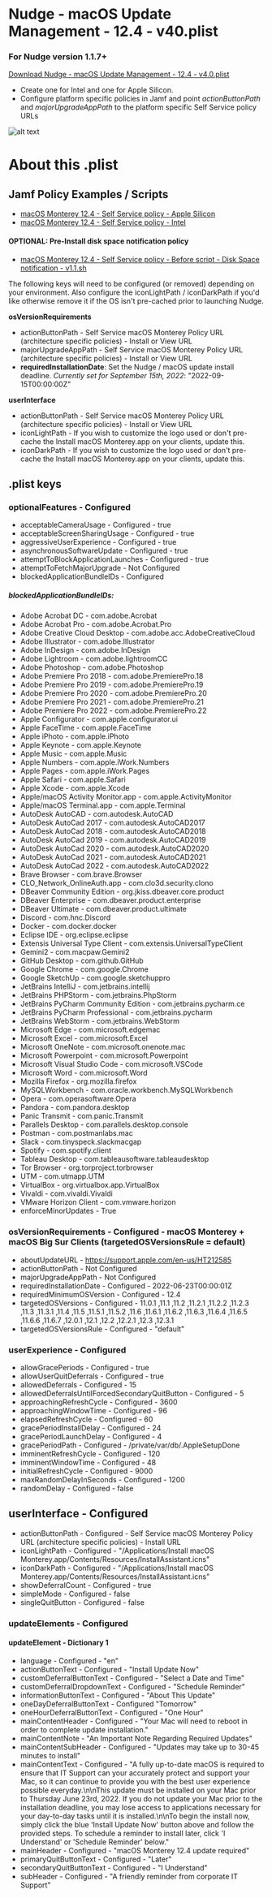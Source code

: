 # Nudge - macOS Update Management - 12.4 - v40.plist
### For Nudge version 1.1.7+

[Download Nudge - macOS Update Management - 12.4 - v4.0.plist](https://www.gregknackstedt.com/Jamf_things/Configuration%20Profiles/com.github.macadmins.nudge/12.4/Nudge%20-%20macOS%20Update%20Management%20-%2012.4%20-%20v4.0.plist) 
- Create one for Intel and one for Apple Silicon. 
- Configure platform specific policies in Jamf and point *actionButtonPath* and *majorUpgradeAppPath* to the platform specific Self Service policy URLs 

![alt text](https://www.gregknackstedt.com/Jamf_things/Configuration%20Profiles/com.github.macadmins.nudge/12.4/Nudge%20-%20macOS%20Update%20Management%20-%2012.4%20-%20v3.3.png)

# About this .plist

## Jamf Policy Examples / Scripts

- [macOS Monterey 12.4 - Self Service policy - Apple Silicon](https://www.gregknackstedt.com/Jamf_things/Configuration%20Profiles/com.github.macadmins.nudge/12.4/macOS%20Monterey%2012.4%20-%20Self%20Service%20policy%20-%20Apple%20Silicon%20-%20v1/)
- [macOS Monterey 12.4 - Self Service policy - Intel](https://www.gregknackstedt.com/Jamf_things/Configuration%20Profiles/com.github.macadmins.nudge/12.4/macOS%20Monterey%2012.4%20-%20Self%20Service%20policy%20-%20Intel%20-%20v1/)

#### OPTIONAL: Pre-Install disk space notification policy
- [macOS Monterey 12.4 - Self Service policy - Before script - Disk Space notification - v1.1.sh](https://www.gregknackstedt.com/Jamf_things/Configuration%20Profiles/com.github.macadmins.nudge/12.4/macOS%20Monterey%2012.4%20-%20Self%20Service%20policy%20-%20Before%20script%20-%20Disk%20Space%20notification%20-%20v1.1.sh)

The following keys will need to be configured (or removed) depending on your environment. Also configure the iconLightPath / iconDarkPath if you'd like otherwise remove it if the OS isn't pre-cached prior to launching Nudge.

**osVersionRequirements**
- actionButtonPath - Self Service macOS Monterey Policy URL (architecture specific policies) - Install or View URL
- majorUpgradeAppPath - Self Service macOS Monterey Policy URL (architecture specific policies) - Install or View URL
- **requiredInstallationDate**: Set the Nudge / macOS update install deadline. *Currently set for September 15th, 2022*: "2022-09-15T00:00:00Z"

**userInterface**
- actionButtonPath - Self Service macOS Monterey Policy URL (architecture specific policies) - Install or View URL
- iconLightPath - If you wish to customize the logo used or don't pre-cache the Install macOS Monterey.app on your clients, update this.
- iconDarkPath - If you wish to customize the logo used or don't pre-cache the Install macOS Monterey.app on your clients, update this.

## .plist keys

### optionalFeatures - Configured
- acceptableCameraUsage - Configured - true
- acceptableScreenSharingUsage - Configured - true
- aggressiveUserExperience - Configured - true
- asynchronousSoftwareUpdate - Configured - true
- attemptToBlockApplicationLaunches - Configured - true
- attemptToFetchMajorUpgrade - Not Configured
- blockedApplicationBundleIDs - Configured
##### blockedApplicationBundleIDs:
- Adobe Acrobat DC - com.adobe.Acrobat
- Adobe Acrobat Pro - com.adobe.Acrobat.Pro
- Adobe Creative Cloud Desktop - com.adobe.acc.AdobeCreativeCloud
- Adobe Illustrator - com.adobe.Illustrator
- Adobe InDesign - com.adobe.InDesign
- Adobe Lightroom - com.adobe.lightroomCC
- Adobe Photoshop - com.adobe.Photoshop
- Adobe Premiere Pro 2018 - com.adobe.PremierePro.18
- Adobe Premiere Pro 2019 - com.adobe.PremierePro.19
- Adobe Premiere Pro 2020 - com.adobe.PremierePro.20
- Adobe Premiere Pro 2021 - com.adobe.PremierePro.21
- Adobe Premiere Pro 2022 - com.adobe.PremierePro.22
- Apple Configurator - com.apple.configurator.ui
- Apple FaceTime - com.apple.FaceTime
- Apple iPhoto - com.apple.iPhoto
- Apple Keynote - com.apple.Keynote
- Apple Music - com.apple.Music
- Apple Numbers - com.apple.iWork.Numbers
- Apple Pages - com.apple.iWork.Pages
- Apple Safari - com.apple.Safari
- Apple Xcode - com.apple.Xcode
- Apple/macOS Activity Monitor.app - com.apple.ActivityMonitor
- Apple/macOS Terminal.app - com.apple.Terminal
- AutoDesk AutoCAD - com.autodesk.AutoCAD
- AutoDesk AutoCad 2017 - com.autodesk.AutoCAD2017
- AutoDesk AutoCad 2018 - com.autodesk.AutoCAD2018
- AutoDesk AutoCad 2019 - com.autodesk.AutoCAD2019
- AutoDesk AutoCad 2020 - com.autodesk.AutoCAD2020
- AutoDesk AutoCad 2021 - com.autodesk.AutoCAD2021
- AutoDesk AutoCad 2022 - com.autodesk.AutoCAD2022
- Brave Browser - com.brave.Browser
- CLO_Network_OnlineAuth.app - com.clo3d.security.clono
- DBeaver Community Edition - org.jkiss.dbeaver.core.product
- DBeaver Enterprise - com.dbeaver.product.enterprise
- DBeaver Ultimate - com.dbeaver.product.ultimate
- Discord - com.hnc.Discord
- Docker - com.docker.docker
- Eclipse IDE - org.eclipse.eclipse
- Extensis Universal Type Client - com.extensis.UniversalTypeClient
- Gemini2 - com.macpaw.Gemini2
- GitHub Desktop - com.github.GitHub
- Google Chrome - com.google.Chrome
- Google SketchUp - com.google.sketchuppro
- JetBrains IntelliJ - com.jetbrains.intellij
- JetBrains PHPStorm - com.jetbrains.PhpStorm
- JetBrains PyCharm Community Edition - com.jetbrains.pycharm.ce
- JetBrains PyCharm Professional - com.jetbrains.pycharm
- JetBrains WebStorm - com.jetbrains.WebStorm
- Microsoft Edge - com.microsoft.edgemac
- Microsoft Excel - com.microsoft.Excel
- Microsoft OneNote - com.microsoft.onenote.mac
- Microsoft Powerpoint - com.microsoft.Powerpoint
- Microsoft Visual Studio Code - com.microsoft.VSCode
- Microsoft Word - com.microsoft.Word
- Mozilla Firefox - org.mozilla.firefox
- MySQLWorkbench - com.oracle.workbench.MySQLWorkbench
- Opera - com.operasoftware.Opera
- Pandora - com.pandora.desktop
- Panic Transmit - com.panic.Transmit
- Parallels Desktop - com.parallels.desktop.console
- Postman - com.postmanlabs.mac
- Slack - com.tinyspeck.slackmacgap
- Spotify - com.spotify.client
- Tableau Desktop - com.tableausoftware.tableaudesktop
- Tor Browser - org.torproject.torbrowser
- UTM - com.utmapp.UTM
- VirtualBox - org.virtualbox.app.VirtualBox
- Vivaldi - com.vivaldi.Vivaldi
- VMware Horizon Client - com.vmware.horizon
- enforceMinorUpdates - True

### osVersionRequirements - Configured - macOS Monterey + macOS Big Sur Clients (targetedOSVersionsRule = default)
- aboutUpdateURL - https://support.apple.com/en-us/HT212585
- actionButtonPath - Not Configured
- majorUpgradeAppPath - Not Configured
- requiredInstallationDate - Configured - 2022-06-23T00:00:01Z
- requiredMinimumOSVersion - Configured - 12.4
- targetedOSVersions - Configured - 11.0.1 ,11.1 ,11.2 ,11.2.1 ,11.2.2 ,11.2.3 ,11.3 ,11.3.1 ,11.4 ,11.5 ,11.5.1 ,11.5.2 ,11.6 ,11.6.1 ,11.6.2 ,11.6.3 ,11.6.4 ,11.6.5 ,11.6.6 ,11.6.7 ,12.0.1 ,12.1 ,12.2 ,12.2.1 ,12.3 ,12.3.1
- targetedOSVersionsRule - Configured - "default"

### userExperience - Configured
- allowGracePeriods - Configured - true
- allowUserQuitDeferrals - Configured - true
- allowedDeferrals - Configured - 15
- allowedDeferralsUntilForcedSecondaryQuitButton - Configured - 5
- approachingRefreshCycle - Configured - 3600
- approachingWindowTime - Configured - 96
- elapsedRefreshCycle - Configured - 60
- gracePeriodInstallDelay - Configured - 24
- gracePeriodLaunchDelay - Configured - 4
- gracePeriodPath - Configured - /private/var/db/.AppleSetupDone
- imminentRefreshCycle - Configured - 120
- imminentWindowTime - Configured - 48
- initialRefreshCycle - Configured - 9000
- maxRandomDelayInSeconds - Configured - 1200
- randomDelay - Configured - false


## userInterface - Configured
- actionButtonPath - Configured - Self Service macOS Monterey Policy URL (architecture specific policies) - Install URL
- iconLightPath - Configured - "/Applications/Install macOS Monterey.app/Contents/Resources/InstallAssistant.icns"
- iconDarkPath - Configured - "/Applications/Install macOS Monterey.app/Contents/Resources/InstallAssistant.icns"
- showDeferralCount - Configured - true
- simpleMode - Configured - false
- singleQuitButton - Configured - false


### updateElements - Configured
#### updateElement - Dictionary 1
- language - Configured - "en"
- actionButtonText - Configured - "Install Update Now"
- customDeferralButtonText - Configured - "Select a Date and Time"
- customDeferralDropdownText - Configured - "Schedule Reminder"
- informationButtonText - Configured - "About This Update"
- oneDayDeferralButtonText - Configured "Tomorrow"
- oneHourDeferralButtonText - Configured - "One Hour"
- mainContentHeader - Configured - "Your Mac will need to reboot in order to complete update installation."
- mainContentNote - "An Important Note Regarding Required Updates"
- mainContentSubHeader - Configured - "Updates may take up to 30-45 minutes to install"
- mainContentText - Configured - "A fully up-to-date macOS is required to ensure that IT Support can your accurately protect and support your Mac, so it can continue to provide you with the best user experience possible everyday.\n\nThis update must be installed on your Mac prior to Thursday June 23rd, 2022. If you do not update your Mac prior to the installation deadline, you may lose access to applications necessary for your day-to-day tasks until it is installed.\n\nTo begin the install now, simply click the blue 'Install Update Now' button above and follow the provided steps. To schedule a reminder to install later, click 'I Understand' or 'Schedule Reminder' below."
- mainHeader - Configured - "macOS Monterey 12.4 update required"
- primaryQuitButtonText - Configured - "Later"
- secondaryQuitButtonText - Configured - "I Understand"
- subHeader - Configured - "A friendly reminder from corporate IT Support"
